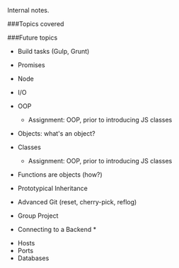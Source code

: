 Internal notes.

###Topics covered


###Future topics


- Build tasks (Gulp, Grunt)
- Promises
- Node
- I/O

- OOP
  - Assignment: OOP, prior to introducing JS classes

- Objects: what's an object?
- Classes
  * Assignment: OOP, prior to introducing JS classes
- Functions are objects (how?)
- Prototypical Inheritance

- Advanced Git (reset, cherry-pick, reflog)
- Group Project

* Connecting to a Backend *
- Hosts
- Ports
- Databases
